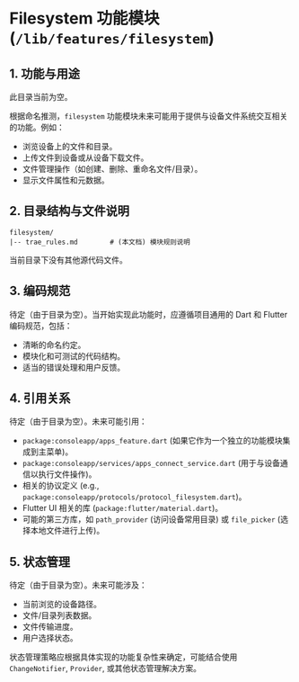 # Filesystem 功能模块 (`/lib/features/filesystem`)

## 1. 功能与用途

此目录当前为空。

根据命名推测，`filesystem` 功能模块未来可能用于提供与设备文件系统交互相关的功能。例如：

*   浏览设备上的文件和目录。
*   上传文件到设备或从设备下载文件。
*   文件管理操作（如创建、删除、重命名文件/目录）。
*   显示文件属性和元数据。

## 2. 目录结构与文件说明

```
filesystem/
|-- trae_rules.md        # (本文档) 模块规则说明
```

当前目录下没有其他源代码文件。

## 3. 编码规范

待定（由于目录为空）。当开始实现此功能时，应遵循项目通用的 Dart 和 Flutter 编码规范，包括：
*   清晰的命名约定。
*   模块化和可测试的代码结构。
*   适当的错误处理和用户反馈。

## 4. 引用关系

待定（由于目录为空）。未来可能引用：
*   `package:consoleapp/apps_feature.dart` (如果它作为一个独立的功能模块集成到主菜单)。
*   `package:consoleapp/services/apps_connect_service.dart` (用于与设备通信以执行文件操作)。
*   相关的协议定义 (e.g., `package:consoleapp/protocols/protocol_filesystem.dart`)。
*   Flutter UI 相关的库 (`package:flutter/material.dart`)。
*   可能的第三方库，如 `path_provider` (访问设备常用目录) 或 `file_picker` (选择本地文件进行上传)。

## 5. 状态管理

待定（由于目录为空）。未来可能涉及：
*   当前浏览的设备路径。
*   文件/目录列表数据。
*   文件传输进度。
*   用户选择状态。

状态管理策略应根据具体实现的功能复杂性来确定，可能结合使用 `ChangeNotifier`, `Provider`, 或其他状态管理解决方案。